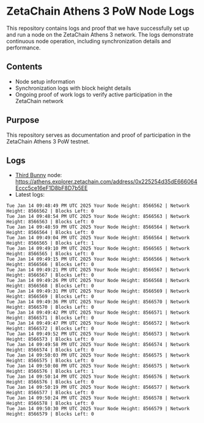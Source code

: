 # ZetaChain Athens 3 PoW Node Logs
This repository contains logs and proof that we have successfully set up and run a node on the ZetaChain Athens 3 network. The logs demonstrate continuous node operation, including synchronization details and performance.

## Contents
- Node setup information
- Synchronization logs with block height details
- Ongoing proof of work logs to verify active participation in the ZetaChain network

## Purpose
This repository serves as documentation and proof of participation in the ZetaChain Athens 3 PoW testnet.

## Logs

- [Third Bunny](https://thirdbunny.xyz/) node: https://athens.explorer.zetachain.com/address/0x225254d35dE666064Eccc5ce16eF1D8bF8D7b5EE
- Latest logs:
```
Tue Jan 14 09:48:49 PM UTC 2025 Your Node Height: 8566562 | Network Height: 8566562 | Blocks Left: 0
Tue Jan 14 09:48:54 PM UTC 2025 Your Node Height: 8566563 | Network Height: 8566563 | Blocks Left: 0
Tue Jan 14 09:48:59 PM UTC 2025 Your Node Height: 8566564 | Network Height: 8566564 | Blocks Left: 0
Tue Jan 14 09:49:04 PM UTC 2025 Your Node Height: 8566564 | Network Height: 8566565 | Blocks Left: 1
Tue Jan 14 09:49:10 PM UTC 2025 Your Node Height: 8566565 | Network Height: 8566565 | Blocks Left: 0
Tue Jan 14 09:49:15 PM UTC 2025 Your Node Height: 8566566 | Network Height: 8566566 | Blocks Left: 0
Tue Jan 14 09:49:21 PM UTC 2025 Your Node Height: 8566567 | Network Height: 8566567 | Blocks Left: 0
Tue Jan 14 09:49:26 PM UTC 2025 Your Node Height: 8566568 | Network Height: 8566568 | Blocks Left: 0
Tue Jan 14 09:49:31 PM UTC 2025 Your Node Height: 8566569 | Network Height: 8566569 | Blocks Left: 0
Tue Jan 14 09:49:36 PM UTC 2025 Your Node Height: 8566570 | Network Height: 8566570 | Blocks Left: 0
Tue Jan 14 09:49:42 PM UTC 2025 Your Node Height: 8566571 | Network Height: 8566571 | Blocks Left: 0
Tue Jan 14 09:49:47 PM UTC 2025 Your Node Height: 8566572 | Network Height: 8566572 | Blocks Left: 0
Tue Jan 14 09:49:52 PM UTC 2025 Your Node Height: 8566573 | Network Height: 8566573 | Blocks Left: 0
Tue Jan 14 09:49:58 PM UTC 2025 Your Node Height: 8566574 | Network Height: 8566574 | Blocks Left: 0
Tue Jan 14 09:50:03 PM UTC 2025 Your Node Height: 8566575 | Network Height: 8566575 | Blocks Left: 0
Tue Jan 14 09:50:08 PM UTC 2025 Your Node Height: 8566575 | Network Height: 8566576 | Blocks Left: 1
Tue Jan 14 09:50:14 PM UTC 2025 Your Node Height: 8566576 | Network Height: 8566576 | Blocks Left: 0
Tue Jan 14 09:50:19 PM UTC 2025 Your Node Height: 8566577 | Network Height: 8566577 | Blocks Left: 0
Tue Jan 14 09:50:24 PM UTC 2025 Your Node Height: 8566578 | Network Height: 8566578 | Blocks Left: 0
Tue Jan 14 09:50:30 PM UTC 2025 Your Node Height: 8566579 | Network Height: 8566579 | Blocks Left: 0
```
